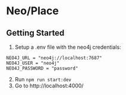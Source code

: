 # Neo/Place

## Getting Started

1. Setup a .env file with the neo4j credentials:

```
NEO4J_URL = "neo4j://localhost:7687"
NEO4J_USER = "neo4j"
NEO4J_PASSWORD = "password"
```

2. Run `npm run start:dev`
3. Go to http://localhost:4000/
